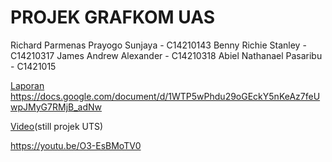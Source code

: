 # PROJEK GRAFKOM UAS

Richard Parmenas Prayogo Sunjaya - C14210143
Benny Richie Stanley - C14210317
James Andrew Alexander - C14210318
Abiel Nathanael Pasaribu - C1421015

[Laporan](https://docs.google.com/document/d/1LzRxD6FNtpKouO7tITnnyhmNOIm4voqezqXR4yAI0fU/edit?usp=sharing)
https://docs.google.com/document/d/1WTP5wPhdu29oGEckY5nKeAz7feUwpJMyG7RMjB_adNw

[Video](https://youtu.be/jmv_8P_J9iE)(still projek UTS)

https://youtu.be/O3-EsBMoTV0
